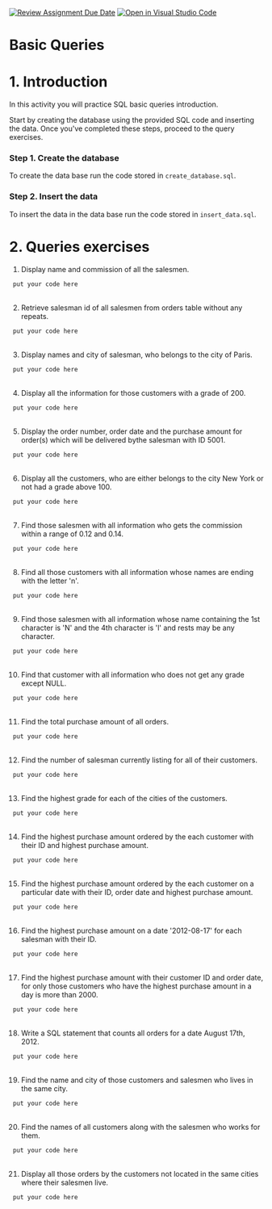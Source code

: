 [![Review Assignment Due Date](https://classroom.github.com/assets/deadline-readme-button-24ddc0f5d75046c5622901739e7c5dd533143b0c8e959d652212380cedb1ea36.svg)](https://classroom.github.com/a/RVdyhXFQ)
[![Open in Visual Studio Code](https://classroom.github.com/assets/open-in-vscode-718a45dd9cf7e7f842a935f5ebbe5719a5e09af4491e668f4dbf3b35d5cca122.svg)](https://classroom.github.com/online_ide?assignment_repo_id=13328856&assignment_repo_type=AssignmentRepo)
# Basic Queries

# 1. Introduction
In this activity you will practice SQL basic queries introduction.

Start by creating the database using the provided SQL code and inserting the data. Once you've completed these steps, proceed to the query exercises.

### Step 1. Create the database
To create the data base run the code stored in `create_database.sql`.

### Step 2. Insert the data
To insert the data in the data base run the code stored in `insert_data.sql`.

# 2. Queries exercises

1. Display name and commission of all the salesmen.

`` 
    put your code here 
``
<br></br>

2. Retrieve salesman id of all salesmen from orders table without any repeats.

`` 
    put your code here 
``
<br></br>

3. Display names and city of salesman, who belongs to the city of Paris.

`` 
    put your code here 
``
<br></br>

4. Display all the information for those customers with a grade of 200.

`` 
    put your code here 
``
<br></br>


5. Display the order number, order date and the purchase amount for order(s) which will be delivered bythe salesman with ID 5001.

`` 
    put your code here 
``
<br></br>


6. Display all the customers, who are either belongs to the city New York or not had a grade above 100.

`` 
    put your code here 
``
<br></br>


7. Find those salesmen with all information who gets the commission within a range of 0.12 and 0.14.

`` 
    put your code here 
``
<br></br>


8. Find all those customers with all information whose names are ending with the letter 'n'.

`` 
    put your code here 
``
<br></br>


9. Find those salesmen with all information whose name containing the 1st character is 'N' and the 4th character is 'l' and rests may be any character.

`` 
    put your code here 
``
<br></br>


10. Find that customer with all information who does not get any grade except NULL.

`` 
    put your code here 
``
<br></br>


11. Find the total purchase amount of all orders.

`` 
    put your code here 
``
<br></br>


12. Find the number of salesman currently listing for
all of their customers.

`` 
    put your code here 
``
<br></br>


13. Find the highest grade for each of the cities of the customers.

`` 
    put your code here 
``
<br></br>


14. Find the highest purchase amount ordered by the each customer
with their ID and highest purchase amount.

`` 
    put your code here 
``
<br></br>


15. Find the highest purchase amount ordered by the each
customer on a particular date with their ID, order date
and highest purchase amount.

`` 
    put your code here 
``
<br></br>


16. Find the highest purchase amount on a date '2012-08-17'
for each salesman with their ID.

`` 
    put your code here 
``
<br></br>


17. Find the highest purchase amount with their customer ID and order date, for only those customers who have the highest purchase amount in a day is more than 2000.

`` 
    put your code here 
``
<br></br>


18. Write a SQL statement that counts all orders for a date August 17th, 2012.

`` 
    put your code here 
``
<br></br>


19. Find the name and city of those customers and salesmen who lives in the same city. 

`` 
    put your code here 
``
<br></br>


20. Find the names of all customers along with the salesmen who works for them.

`` 
    put your code here 
``
<br></br>


21. Display all those orders by the customers not located in the same cities where their salesmen live. 

`` 
    put your code here 
``
<br></br>
